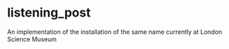 listening_post
==============

An implementation of the installation of the same name currently at London Science Museum
